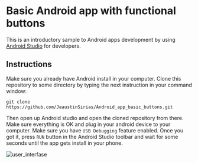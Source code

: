# Basic Android app with functional buttons
This is an introductory sample to Android apps development by using [Android Studio](https://developer.android.com/studio) for developers. 

## Instructions
Make sure you already have Android install in your computer. Clone this repository to some directory by typing the next instruction in your command window:

```
git clone https://github.com/JeaustinSirias/Android_app_basic_buttons.git

```
Then open up Android studio and open the cloned repository from there. Make sure everything is OK and plug in your android device to your computer. Make sure you have `USB Debugging` feature enabled. Once you got it, press `RUN` button in the Android Studio toolbar and wait for some seconds until the app gets install in your phone.


![user_interfase](https://i.imgur.com/3nNk214.jpg)
